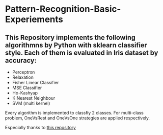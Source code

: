 # Pattern-Recognition-Basic-Experiements

## This Repository implements the following algorithmns by Python with sklearn classifier style. Each of them is evaluated in Iris dataset by accuracy:
* Perceptron
* Relaxation
* Fisher Linear Classifier
* MSE Classifier
* Ho-Kashyap
* K Nearest Neighbour
* SVM (multi kernel)

Every algorithm is implemented to classfiy 2 classes. For multi-class problem, OneVsRest and OneVsOne strategies are applied respectively.

Especially thanks to [this repository](https://github.com/lkj8389/PR-impwork)
